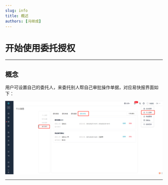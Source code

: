 ```yaml
---
slug: info
title: 概述
authors: [冯继成]
---
```


# 开始使用委托授权

---
## 概念

用户可设置自己的委托人，来委托别人帮自己审批操作单据，对应易快报界面如下：

![image](images/委托授权位置.png)

---